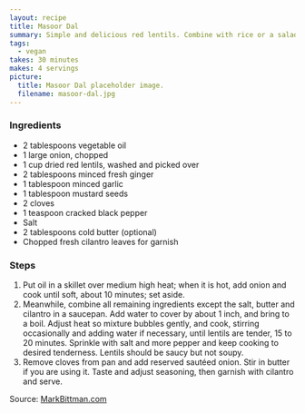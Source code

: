 ```yaml
---
layout: recipe
title: Masoor Dal
summary: Simple and delicious red lentils. Combine with rice or a salad. Makes a great meal or side.
tags:
  - vegan
takes: 30 minutes
makes: 4 servings
picture:
  title: Masoor Dal placeholder image.
  filename: masoor-dal.jpg
---
```


### Ingredients

- 2 tablespoons vegetable oil
- 1 large onion, chopped
- 1 cup dried red lentils, washed and picked over
- 2 tablespoons minced fresh ginger
- 1 tablespoon minced garlic
- 1 tablespoon mustard seeds
- 2 cloves
- 1 teaspoon cracked black pepper
- Salt
- 2 tablespoons cold butter (optional)
- Chopped fresh cilantro leaves for garnish

### Steps

1. Put oil in a skillet over medium high heat; when it is hot, add onion and cook until soft, about 10 minutes; set aside.
2. Meanwhile, combine all remaining ingredients except the salt, butter and cilantro in a saucepan. Add water to cover by about 1 inch, and bring to a boil. Adjust heat so mixture bubbles gently, and cook, stirring occasionally and adding water if necessary, until lentils are tender, 15 to 20 minutes. Sprinkle with salt and more pepper and keep cooking to desired tenderness. Lentils should be saucy but not soupy.
3. Remove cloves from pan and add reserved sautéed onion. Stir in butter if you are using it. Taste and adjust seasoning, then garnish with cilantro and serve.

Source: [MarkBittman.com](https://markbittman.com/recipes-1/masoor-dal)

